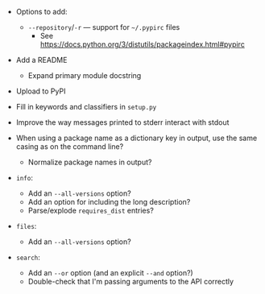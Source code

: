 - Options to add:
    - `--repository`/`-r` — support for `~/.pypirc` files
        - See <https://docs.python.org/3/distutils/packageindex.html#pypirc>
- Add a README
    - Expand primary module docstring
- Upload to PyPI
- Fill in keywords and classifiers in `setup.py`
- Improve the way messages printed to stderr interact with stdout
- When using a package name as a dictionary key in output, use the same casing
  as on the command line?
    - Normalize package names in output?

- `info`:
    - Add an `--all-versions` option?
    - Add an option for including the long description?
    - Parse/explode `requires_dist` entries?
- `files`:
    - Add an `--all-versions` option?
- `search`:
    - Add an `--or` option (and an explicit `--and` option?)
    - Double-check that I'm passing arguments to the API correctly
